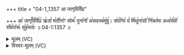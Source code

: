 +++
title = "04-1_1357 आ जागृविर्विप्र"

+++
आ꣡ जागृ꣢꣯वि꣣र्वि꣡प्र꣢ ऋ꣣तां꣢ म꣢ती꣣ना꣡ꣳ सोमः꣢꣯ पुना꣣नो꣡ अ꣢सदच्च꣣मू꣡षु꣢। स꣡प꣢न्ति꣣ यं꣡ मि꣢थु꣣ना꣢सो꣣ नि꣡का꣢मा अध्व꣣र्य꣡वो꣢ रथि꣣रा꣡सः꣢ सु꣣ह꣡स्ताः꣢ ॥ 04-1:1357 ॥

<details><summary>मूलम् (VC)</summary>

आ꣡ जागृ꣢꣯वि꣣र्वि꣡प्र꣢ ऋ꣣तं꣢ म꣢ती꣣ना꣡ꣳ सोमः꣢꣯ पुना꣣नो꣡ अ꣢सदच्च꣣मू꣡षु꣢ । स꣡प꣢न्ति꣣ यं꣡ मि꣢थु꣣ना꣢सो꣣ नि꣡का꣢मा अध्व꣣र्य꣡वो꣢ रथि꣣रा꣡सः꣢ सु꣣ह꣡स्ताः꣢ ॥१३५७॥
</details>

<details><summary>विस्वर-मूलम् (VC)</summary>

आ जागृविर्विप्र ऋतं मतीनाꣳ सोमः पुनानो असदच्चमूषु । सपन्ति यं मिथुनासो निकामा अध्वर्यवो रथिरासः सुहस्ताः ॥१३५७॥
</details>